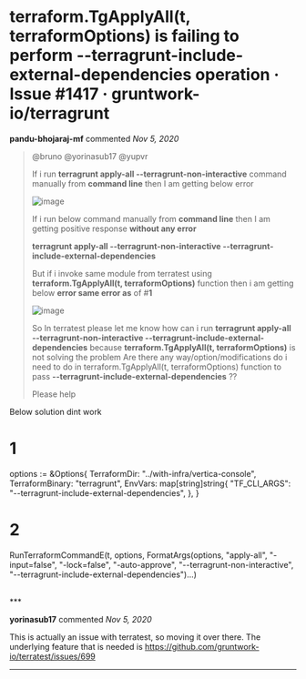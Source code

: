 # terraform.TgApplyAll(t, terraformOptions) is failing to perform --terragrunt-include-external-dependencies operation · Issue #1417 · gruntwork-io/terragrunt

**pandu-bhojaraj-mf** commented *Nov 5, 2020*

> @bruno @yorinasub17 @yupvr
> 
> 
> If i run **terragrunt apply-all --terragrunt-non-interactive** command manually from **command line** then I am getting below error
> 
> ![image](https://user-images.githubusercontent.com/73541850/98210373-80070100-1f66-11eb-8845-5b7bd3812d89.png)
> 
> 
> If i run below command manually from **command line** then I am getting positive response **without any error**
> 
> **terragrunt apply-all --terragrunt-non-interactive --terragrunt-include-external-dependencies**
> 
> 
> But if i invoke same module from terratest using **terraform.TgApplyAll(t, terraformOptions)** function then i am getting below **error same error as** of #**1**
> 
> ![image](https://user-images.githubusercontent.com/73541850/98210571-c2c8d900-1f66-11eb-979b-a608f375432f.png)
> 
> 
> So In terratest please let me know how can i run **terragrunt apply-all --terragrunt-non-interactive --terragrunt-include-external-dependencies** because **terraform.TgApplyAll(t, terraformOptions)** is not solving the problem
> Are there any way/option/modifications do i need to do in terraform.TgApplyAll(t, terraformOptions) function to pass **--terragrunt-include-external-dependencies** ??
> 
> Please help

Below solution dint work

# 1
options := &Options{
			TerraformDir:    "../with-infra/vertica-console",
			TerraformBinary: "terragrunt",
			EnvVars: map[string]string{
				"TF_CLI_ARGS": "--terragrunt-include-external-dependencies",
			},
		}

# 2
RunTerraformCommandE(t, options, FormatArgs(options, "apply-all", "-input=false", "-lock=false", "-auto-approve", "--terragrunt-non-interactive", "--terragrunt-include-external-dependencies")...)

<br />
***


**yorinasub17** commented *Nov 5, 2020*

This is actually an issue with terratest, so moving it over there. The underlying feature that is needed is https://github.com/gruntwork-io/terratest/issues/699
***

